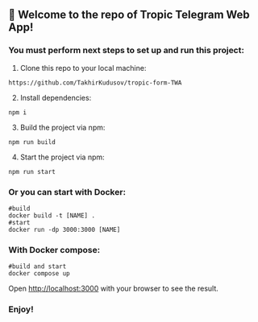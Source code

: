 ## 👋 Welcome to the repo of Tropic Telegram Web App!

### You must perform next steps to set up and run this project:
1. Clone this repo to your local machine:
````
https://github.com/TakhirKudusov/tropic-form-TWA
````
2. Install dependencies:
````
npm i
````
3. Build the project via npm:
````
npm run build
````
4. Start the project via npm:
````
npm run start
````
### Or you can start with Docker:
````
#build
docker build -t [NAME] .
#start
docker run -dp 3000:3000 [NAME]
````
### With Docker compose:
````
#build and start
docker compose up
````
Open [http://localhost:3000](http://localhost:3000) with your browser to see the result.

### Enjoy!